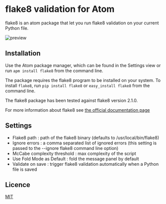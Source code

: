 # flake8 validation for Atom

flake8 is an atom package that let you run flake8 validation on your current Python file.

![preview](https://raw.github.com/julozi/atom-flake8/master/preview.png)

## Installation

Use the Atom package manager, which can be found in the Settings view or
run `apm install flake8` from the command line.

The package requires the flake8 program to be installed on your system. To install `flake8`, run `pip install flake8` or `easy_install flake8` from the command line.

The flake8 package has been tested against flake8 version 2.1.0.

For more information about flake8 see [the official documentation page](http://flake8.readthedocs.org/en/2.0/)

## Settings

- Flake8 path : path of the flake8 binary (defaults to /usr/local/bin/flake8)
- Ignore errors : a comma separated list of ignored errors (this setting is passed to the --ignore flake8 command line option)
- McCabe complexity threshold : max complexity of the script
- Use Fold Mode as Default : fold the message panel by default
- Validate on save : trigger flake8 validation automatically when a Python file is saved

## Licence

[MIT](http://opensource.org/licenses/MIT)
